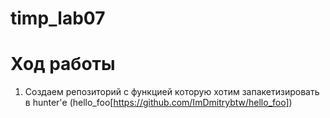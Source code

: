 # timp_lab07
# Ход работы
1) Создаем репозиторий с функцией которую хотим запакетизировать в hunter'е (hello_foo[https://github.com/ImDmitrybtw/hello_foo])
